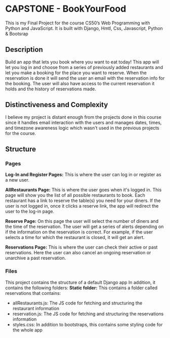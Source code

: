 # CAPSTONE - BookYourFood

This is my Final Project for the course CS50’s Web Programming with Python and JavaScript. It is built with Django, Hmtl, Css, Javascript, Python & Bootsrap

## Description

Build an app that lets you book where you want to eat today! This app will let you log in and choose from a series of previously added restaurants and let you make a booking for the place you want to reserve.
When the reservation is done it will send the user an email with the reservation info for the booking. The user will also have access to the current reservation it holds and the history of reservations made.

## Distinctiveness and Complexity

I believe my project is distant enough from the projects done in this course since it handles email interaction with the users and manages dates, times, and timezone awareness logic which wasn't used in the previous projects for the course.

## Structure
### Pages
**Log-In and Register Pages:** This is where the user can log in or register as a new user.

**AllRestaurants Page:** This is where the user goes when it's logged in. This page will show you the list of all possible restaurants to book. Each restaurant has a link to reserve the table(s) you need for your diners. If the user is not logged in, once it clicks a reserve link, the app will redirect the user to the log-in page.

**Reserve Page:** On this page the user will select the number of diners and the time of the reservation. The user will get a series of alerts depending on if the information on the reservation is correct. For example, if the user selects a time for which the restaurant is closed, it will get an alert.

**Reservations Page:** This is where the user can check their active or past reservations. Here the user can also cancel an ongoing reservation or unarchive a past reservation.

### Files
This project contains the structure of a default Django app
In addition, it contains the following folders:
**Static folder:** This contains a folder called reservations that contains:
- allRestaurants.js: The JS code for fetching and structuring the restaurant information
- reservation.js: The JS code for fetching and structuring the reservations information
- styles.css: In addition to bootstraps, this contains some styling code for the whole app


